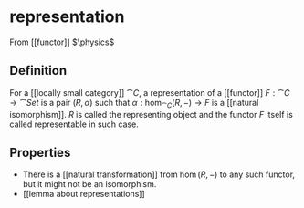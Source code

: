 # representation
From [[functor]]
$\physics$
## Definition
For a [[locally small category]] $\cat{C}$, a representation of a [[functor]] $F: \cat{C} \to \cat{Set}$ is a pair $(R, \alpha)$ such that $\alpha: \hom_{\cat{C}}(R, -) \to F$ is a [[natural isomorphism]]. $R$ is called the representing object and the functor $F$ itself is called representable in such case.

## Properties
- There is a [[natural transformation]] from $\hom(R, -)$ to any such functor, but it might not be an isomorphism.
- [[lemma about representations]]
